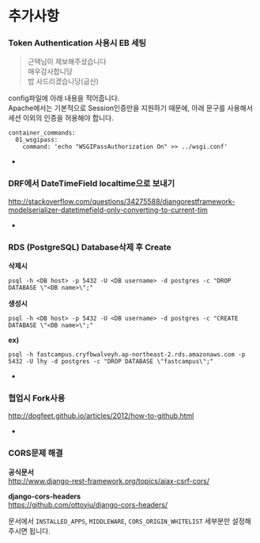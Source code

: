 # 추가사항

### Token Authentication 사용시 EB 세팅

> 근택님이 제보해주셨습니다  
> 매우감사합니당  
> 밥 사드리겠습니당(굽신)

config파일에 아래 내용을 적어줍니다.  
Apache에서는 기본적으로 Session인증만을 지원하기 때문에, 아래 문구를 사용해서 세션 이외의 인증을 허용해야 합니다.

```
container_commands:
  01_wsgipass:
    command: 'echo "WSGIPassAuthorization On" >> ../wsgi.conf'
```

-


### DRF에서 DateTimeField localtime으로 보내기

<http://stackoverflow.com/questions/34275588/djangorestframework-modelserializer-datetimefield-only-converting-to-current-tim>

-


### RDS (PostgreSQL) Database삭제 후 Create

**삭제시**

```
psql -h <DB host> -p 5432 -U <DB username> -d postgres -c "DROP DATABASE \"<DB name>\";"
```

**생성시**

```
psql -h <DB host> -p 5432 -U <DB username> -d postgres -c "CREATE DATABASE \"<DB name>\";"
```

**ex)**  

```
psql -h fastcampus.cryfbwalveyh.ap-northeast-2.rds.amazonaws.com -p 5432 -U lhy -d postgres -c "DROP DATABASE \"fastcampus\";"
```

-


### 협업시 Fork사용

<http://dogfeet.github.io/articles/2012/how-to-github.html>

-


### CORS문제 해결

**공식문서**  
<http://www.django-rest-framework.org/topics/ajax-csrf-cors/>

**django-cors-headers**  
<https://github.com/ottoyiu/django-cors-headers/>

문서에서 `INSTALLED_APPS`, `MIDDLEWARE`, `CORS_ORIGIN_WHITELIST` 세부분만 설정해주시면 됩니다.